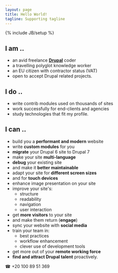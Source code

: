 ```yaml
---
layout: page
title: Hello World!
tagline: Supporting tagline
---
```

{% include JB/setup %}

## I am ..
- an avid freelance **[Drupal](https://www.drupal.org/)** coder
- a travelling polyglot knowledge worker
- an EU citizen with contractor status (VAT)
- open to accept Drupal related projects.

## I do ..
- write contrib modules used on thousands of sites
- work successfully for end-clients and agencies
- study technologies that fit my profile.

## I can ..
- build you a **performant and modern** website
- write **custom modules** for you
- **migrate** your Drupal 6 site to Drupal 7
- make your site **multi-language**
- **debug** your existing site
- and make it **better maintainable**
- adapt your site for **different screen sizes**
- and for **touch devices**
- enhance image presentation on your site
- improve your site's:
  - structure
  - readability
  - navigation
  - user interaction
- get **more visitors** to your site
- and make them return (**engage**)
- sync your website with **social media**
- train your team in:
  - best practices
  - workflow enhancement
  - clever use of development tools
- get more out of your **remote working force**
- **find and attract Drupal talent** proactively.

<span class="signs">☎</span> +20 100 89 51 369
